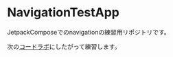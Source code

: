 # NavigationTestApp

JetpackComposeでのnavigationの練習用リポジトリです。

次の[コードラボ](https://developer.android.com/codelabs/jetpack-compose-navigation?continue=https%3A%2F%2Fdeveloper.android.com%2Fcourses%2Fpathways%2Fcompose%23codelab-https%3A%2F%2Fdeveloper.android.com%2Fcodelabs%2Fjetpack-compose-navigation#0)にしたがって練習します。
